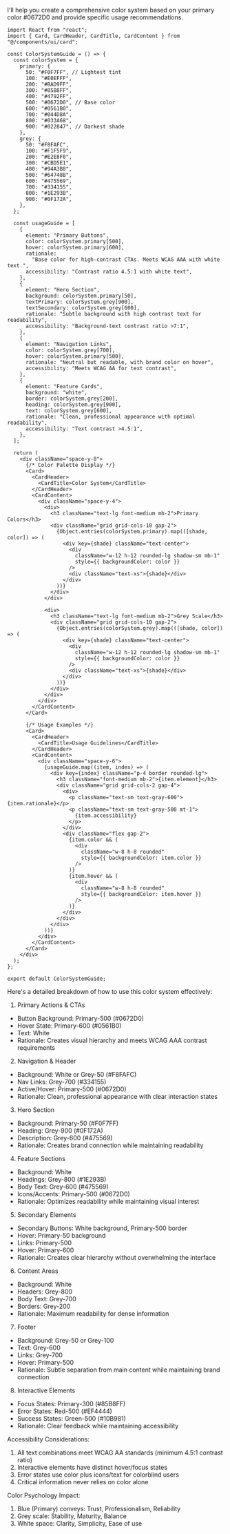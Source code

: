 I'll help you create a comprehensive color system based on your primary color #0672D0 and provide specific usage recommendations.

```tsx
import React from "react";
import { Card, CardHeader, CardTitle, CardContent } from "@/components/ui/card";

const ColorSystemGuide = () => {
  const colorSystem = {
    primary: {
      50: "#F0F7FF", // Lightest tint
      100: "#E0EFFF",
      200: "#BAD9FF",
      300: "#85B8FF",
      400: "#4792FF",
      500: "#0672D0", // Base color
      600: "#0561B0",
      700: "#044D8A",
      800: "#033A68",
      900: "#022847", // Darkest shade
    },
    grey: {
      50: "#F8FAFC",
      100: "#F1F5F9",
      200: "#E2E8F0",
      300: "#CBD5E1",
      400: "#94A3B8",
      500: "#64748B",
      600: "#475569",
      700: "#334155",
      800: "#1E293B",
      900: "#0F172A",
    },
  };

  const usageGuide = [
    {
      element: "Primary Buttons",
      color: colorSystem.primary[500],
      hover: colorSystem.primary[600],
      rationale:
        "Base color for high-contrast CTAs. Meets WCAG AAA with white text.",
      accessibility: "Contrast ratio 4.5:1 with white text",
    },
    {
      element: "Hero Section",
      background: colorSystem.primary[50],
      textPrimary: colorSystem.grey[900],
      textSecondary: colorSystem.grey[600],
      rationale: "Subtle background with high contrast text for readability",
      accessibility: "Background-text contrast ratio >7:1",
    },
    {
      element: "Navigation Links",
      color: colorSystem.grey[700],
      hover: colorSystem.primary[500],
      rationale: "Neutral but readable, with brand color on hover",
      accessibility: "Meets WCAG AA for text contrast",
    },
    {
      element: "Feature Cards",
      background: "white",
      border: colorSystem.grey[200],
      heading: colorSystem.grey[900],
      text: colorSystem.grey[600],
      rationale: "Clean, professional appearance with optimal readability",
      accessibility: "Text contrast >4.5:1",
    },
  ];

  return (
    <div className="space-y-8">
      {/* Color Palette Display */}
      <Card>
        <CardHeader>
          <CardTitle>Color System</CardTitle>
        </CardHeader>
        <CardContent>
          <div className="space-y-4">
            <div>
              <h3 className="text-lg font-medium mb-2">Primary Colors</h3>
              <div className="grid grid-cols-10 gap-2">
                {Object.entries(colorSystem.primary).map(([shade, color]) => (
                  <div key={shade} className="text-center">
                    <div
                      className="w-12 h-12 rounded-lg shadow-sm mb-1"
                      style={{ backgroundColor: color }}
                    />
                    <div className="text-xs">{shade}</div>
                  </div>
                ))}
              </div>
            </div>

            <div>
              <h3 className="text-lg font-medium mb-2">Grey Scale</h3>
              <div className="grid grid-cols-10 gap-2">
                {Object.entries(colorSystem.grey).map(([shade, color]) => (
                  <div key={shade} className="text-center">
                    <div
                      className="w-12 h-12 rounded-lg shadow-sm mb-1"
                      style={{ backgroundColor: color }}
                    />
                    <div className="text-xs">{shade}</div>
                  </div>
                ))}
              </div>
            </div>
          </div>
        </CardContent>
      </Card>

      {/* Usage Examples */}
      <Card>
        <CardHeader>
          <CardTitle>Usage Guidelines</CardTitle>
        </CardHeader>
        <CardContent>
          <div className="space-y-6">
            {usageGuide.map((item, index) => (
              <div key={index} className="p-4 border rounded-lg">
                <h3 className="font-medium mb-2">{item.element}</h3>
                <div className="grid grid-cols-2 gap-4">
                  <div>
                    <p className="text-sm text-gray-600">{item.rationale}</p>
                    <p className="text-sm text-gray-500 mt-1">
                      {item.accessibility}
                    </p>
                  </div>
                  <div className="flex gap-2">
                    {item.color && (
                      <div
                        className="w-8 h-8 rounded"
                        style={{ backgroundColor: item.color }}
                      />
                    )}
                    {item.hover && (
                      <div
                        className="w-8 h-8 rounded"
                        style={{ backgroundColor: item.hover }}
                      />
                    )}
                  </div>
                </div>
              </div>
            ))}
          </div>
        </CardContent>
      </Card>
    </div>
  );
};

export default ColorSystemGuide;
```

Here's a detailed breakdown of how to use this color system effectively:

1. Primary Actions & CTAs

- Button Background: Primary-500 (#0672D0)
- Hover State: Primary-600 (#0561B0)
- Text: White
- Rationale: Creates visual hierarchy and meets WCAG AAA contrast requirements

2. Navigation & Header

- Background: White or Grey-50 (#F8FAFC)
- Nav Links: Grey-700 (#334155)
- Active/Hover: Primary-500 (#0672D0)
- Rationale: Clean, professional appearance with clear interaction states

3. Hero Section

- Background: Primary-50 (#F0F7FF)
- Heading: Grey-900 (#0F172A)
- Description: Grey-600 (#475569)
- Rationale: Creates brand connection while maintaining readability

4. Feature Sections

- Background: White
- Headings: Grey-800 (#1E293B)
- Body Text: Grey-600 (#475569)
- Icons/Accents: Primary-500 (#0672D0)
- Rationale: Optimizes readability while maintaining visual interest

5. Secondary Elements

- Secondary Buttons: White background, Primary-500 border
- Hover: Primary-50 background
- Links: Primary-500
- Hover: Primary-600
- Rationale: Creates clear hierarchy without overwhelming the interface

6. Content Areas

- Background: White
- Headers: Grey-800
- Body Text: Grey-700
- Borders: Grey-200
- Rationale: Maximum readability for dense information

7. Footer

- Background: Grey-50 or Grey-100
- Text: Grey-600
- Links: Grey-700
- Hover: Primary-500
- Rationale: Subtle separation from main content while maintaining brand connection

8. Interactive Elements

- Focus States: Primary-300 (#85B8FF)
- Error States: Red-500 (#EF4444)
- Success States: Green-500 (#10B981)
- Rationale: Clear feedback while maintaining accessibility

Accessibility Considerations:

1. All text combinations meet WCAG AA standards (minimum 4.5:1 contrast ratio)
2. Interactive elements have distinct hover/focus states
3. Error states use color plus icons/text for colorblind users
4. Critical information never relies on color alone

Color Psychology Impact:

1. Blue (Primary) conveys: Trust, Professionalism, Reliability
2. Grey scale: Stability, Maturity, Balance
3. White space: Clarity, Simplicity, Ease of use
